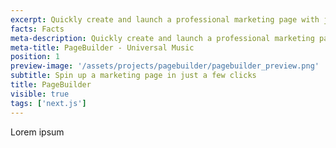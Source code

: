 ```yaml
---
excerpt: Quickly create and launch a professional marketing page with just a few clicks—no coding or hassle required.
facts: Facts
meta-description: Quickly create and launch a professional marketing page with just a few clicks—no coding or hassle required.
meta-title: PageBuilder - Universal Music
position: 1
preview-image: '/assets/projects/pagebuilder/pagebuilder_preview.png'
subtitle: Spin up a marketing page in just a few clicks
title: PageBuilder
visible: true
tags: ['next.js']
---
```


Lorem ipsum
